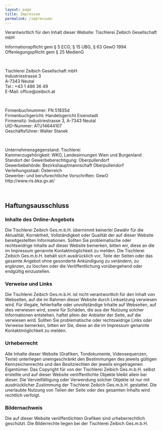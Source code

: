 ```yaml
---
layout: page
title: Impressum
permalink: /impressum/
---
```


Verantwortlich für den Inhalt dieser Website: Tischlerei Zeibich Gesellschaft mbH
<br>

<p>Informationspflicht gem § 5 ECG, § 15 UBG, § 63 GewO 1994<br>
Offenlegungspflicht gem § 25 MedienG<br>
</p>
<br>

<p>Tischlerei Zeibich Gesellschaft mbH<br>
Industriestrasse 3<br>
A-7343 Neutal<br>
Tel.: +43 1 486 36 49<br>
E-Mail: office@zeibich.at<br>
</p>
<br>

<p>Firmenbuchnummer: FN 51835d<br>
Firmenbuchgericht: Handelsgericht Eisenstadt<br>
Firmensitz: Industriestrasse 3, A-7343 Neutal<br>
UID-Nummer: ATU14644107<br>
Geschäftsführer: Walter Stanek<br>
</p>
<br>

<p>Unternehmensgegenstand: Tischlerei<br>
Kammerzugehörigkeit: WKO, Landesinnungen Wien und Burgenland<br>
Standort der Gewerbeberechtigung: Oberpullendorf<br>
Gewerbebehörde: Bezirkshauptmannschaft Oberpullendorf<br>
Verleihungsstaat: Österreich<br>
Gewerbe- und berufsrechtliche Vorschriften: GewO http://www.ris.bka.gv.at/<br>
</p>
<br>

## Haftungsausschluss<br>

### Inhalte des Online-Angebots<br>

Die Tischlerei Zeibich Ges.m.b.H. übernimmt keinerlei Gewähr für die Aktualität, Korrektheit, Vollständigkeit oder Qualität der auf dieser Website bereitgestellten Informationen. Sollten Sie problematische oder rechtswidrige Inhalte auf dieser Website bemerken, bitten wir, diese an die im Impressum genannte Kontaktmöglichkeit zu melden. Die Tischlerei Zeibich Ges.m.b.H. behält sich ausdrücklich vor, Teile der Seiten oder das gesamte Angebot ohne gesonderte Ankündigung zu verändern, zu ergänzen, zu löschen oder die Veröffentlichung vorübergehend oder endgültig einzustellen.

### Verweise und Links<br>

Die Tischlerei Zeibich Ges.m.b.H. ist nicht verantwortlich für den Inhalt von Webseiten, auf die im Rahmen dieser Website durch Linksetzung verwiesen wird. Für illegale, fehlerhafte oder unvollständige Inhalte auf Webseiten, auf dies verwiesen wird, sowie für Schäden, die aus der Nutzung solcher Informationen entstehen, haftet allein der Anbieter der Seite, auf die verwiesen wird. Sollten Sie problematische oder rechtswidrige Links oder Verweise bemerken, bitten wir Sie, diese an die im Impressum genannte Kontaktmöglichkeit zu melden.

### Urheberrecht<br>

Alle Inhalte dieser Website (Grafiken, Tondokumente, Videosequenzen, Texte) unterliegen uneingeschränkt den Bestimmungen des jeweils gültigen Kennzeichenrechts und den Besitzrechten der jeweils eingetragenen Eigentümer. Das Copyright für von der Tischlerei Zeibich Ges.m.b.H. selbst erstellte und auf dieser Website veröffentlichte Objekte bleibt allein bei dieser. Die Vervielfältigung oder Verwendung solcher Objekte ist nur mit ausdrücklicher Zustimmung der Tischlerei Zeibich Ges.m.b.H. gestattet. Die unerlaubte Nutzung von Teilen der Seite oder des gesamten Inhalts wird rechtlich verfolgt.

### Bildernachweis<br>

Die auf dieser Website veröffentlichten Grafiken sind urheberrechtlich geschützt. Die Bilderrechte liegen bei der Tischlerei Zeibich Ges.m.b.H.
